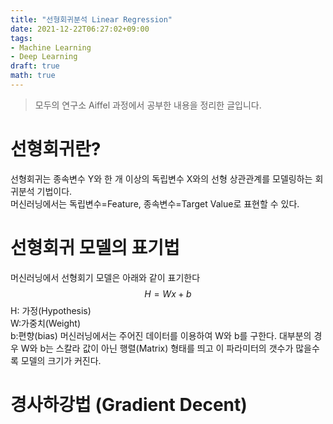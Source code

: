 ```yaml
---
title: "선형회귀분석 Linear Regression"
date: 2021-12-22T06:27:02+09:00
tags:
- Machine Learning
- Deep Learning
draft: true
math: true
---
```


> 모두의 연구소 Aiffel 과정에서 공부한 내용을 정리한 글입니다.

# 선형회귀란?
선형회귀는 종속변수 Y와 한 개 이상의 독립변수 X와의 선형 상관관계를 모델링하는 회귀분석 기법이다.  
머신러닝에서는 독립변수=Feature, 종속변수=Target Value로 표현할 수 있다.

# 선형회귀 모델의 표기법
머신러닝에서 선형회기 모델은 아래와 같이 표기한다  
$$
H=Wx+b
$$
H: 가정(Hypothesis)  
W:가중치(Weight)  
b:편향(bias)
머신러닝에서는 주어진 데이터를 이용하여 W와 b를 구한다. 대부분의 경우 W와 b는 스칼라 값이 아닌 행렬(Matrix) 형태를 띄고 이 파라미터의 갯수가 많을수록 모델의 크기가 커진다.

# 경사하강법 (Gradient Decent)



